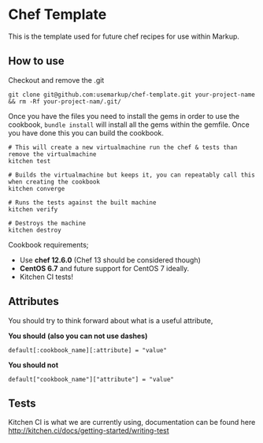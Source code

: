 # Chef Template
This is the template used for future chef recipes for use within Markup. 

## How to use
Checkout and remove the .git

`git clone git@github.com:usemarkup/chef-template.git your-project-name && rm -Rf your-project-nam/.git/`

Once you have the files you need to install the gems in order to use the cookbook, `bundle install` will 
install all the gems within the gemfile. Once you have done this you can build the cookbook.

```
# This will create a new virtualmachine run the chef & tests than remove the virtualmachine
kitchen test

# Builds the virtualmachine but keeps it, you can repeatably call this when creating the cookbook
kitchen converge

# Runs the tests against the built machine
kitchen verify

# Destroys the machine
kitchen destroy
```

Cookbook requirements;

* Use **chef 12.6.0** (Chef 13 should be considered though)
* **CentOS 6.7** and future support for CentOS 7 ideally.
* Kitchen CI tests!

## Attributes
You should try to think forward about what is a useful attribute, 

**You should**
__(also you can not use dashes)__

```
default[:cookbook_name][:attribute] = "value"
```

**You should not**

```
default["cookbook_name"]["attribute"] = "value"
```

## Tests
Kitchen CI is what we are currently using, documentation can be found here http://kitchen.ci/docs/getting-started/writing-test
